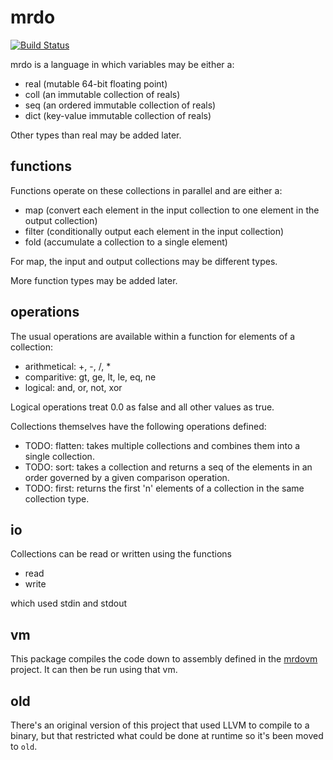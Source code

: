 mrdo
===
[![Build Status](https://travis-ci.org/dominichamon/mrdo.svg?branch=master)](https://travis-ci.org/dominichamon/mrdo)

mrdo is a language in which variables may be either a:

* real (mutable 64-bit floating point)
* coll (an immutable collection of reals)
* seq (an ordered immutable collection of reals)
* dict (key-value immutable collection of reals)

Other types than real may be added later.

functions
---------

Functions operate on these collections in parallel and are either a:

* map (convert each element in the input collection to one element in the output
    collection)
* filter (conditionally output each element in the input collection)
* fold (accumulate a collection to a single element)

For map, the input and output collections may be different types.

More function types may be added later.

operations
----------
The usual operations are available within a function for elements of a
collection:

* arithmetical: +, -, /, *
* comparitive: gt, ge, lt, le, eq, ne
* logical: and, or, not, xor

Logical operations treat 0.0 as false and all other values as true.

Collections themselves have the following operations defined:

* TODO: flatten: takes multiple collections and combines them into a single
collection.
* TODO: sort: takes a collection and returns a seq of the elements in an order
governed by a given comparison operation.
* TODO: first: returns the first 'n' elements of a collection in the same collection
type.

io
--
Collections can be read or written using the functions

* read
* write

which used stdin and stdout

vm
--
This package compiles the code down to assembly defined in the
[mrdovm](https://github.com/dominichamon/mrdovm) project. It can then be
run using that vm.

old
--
There's an original version of this project that used LLVM to compile to a
binary, but that restricted what could be done at runtime so it's been moved
to `old`.

